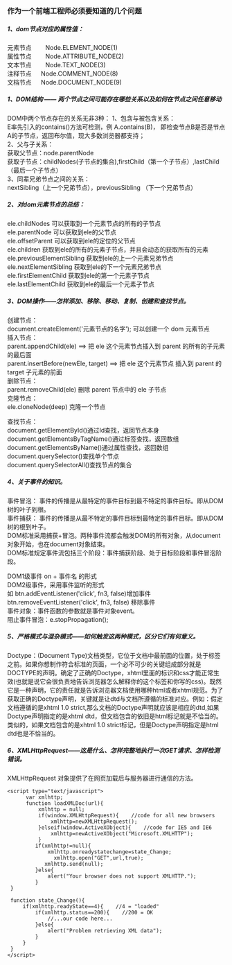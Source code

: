### 作为一个前端工程师必须要知道的几个问题

##### 1、dom节点对应的属性值：
元素节点            　　Node.ELEMENT_NODE(1)<br/>
属性节点            　　Node.ATTRIBUTE_NODE(2)<br/>
文本节点            　　Node.TEXT_NODE(3)<br/>
注释节点            　   Node.COMMENT_NODE(8)<br/>
文档节点            　   Node.DOCUMENT_NODE(9)<br/>

##### 1、DOM结构 —— 两个节点之间可能存在哪些关系以及如何在节点之间任意移动
DOM中两个节点存在的关系无非3种：
1、包含与被包含关系：<br/>
E率先引入的contains()方法可检测，例 A.contains(B)， 即检查节点B是否是节点A的子节点，返回布尔值，现大多数浏览器都支持；<br/>
2、父与子关系：<br/>
获取父节点：node.parentNode<br/>
获取子节点：childNodes(子节点的集合),firstChild（第一个子节点）,lastChild（最后一个子节点）<br/>
3、同辈兄弟节点之间的关系：<br/>
nextSibling（上一个兄弟节点），previousSibling （下一个兄弟节点）

##### 2、对dom元素节点的总结：
ele.childNodes 可以获取到一个元素节点的所有的子节点<br/>
ele.parentNode   可以获取到ele的父节点<br/>
ele.offsetParent 可以获取到ele的定位的父节点<br/>
ele.children  获取到ele的所有的元素子节点，并且会动态的获取所有的元素<br/>
ele.previousElementSibling   获取到ele的上一个元素兄弟节点<br/>
ele.nextElementSibling  获取到ele的下一个元素兄弟节点<br/>
ele.firstElementChild  获取到ele的第一个元素子节点<br/>
ele.lastElementChild   获取到ele的最后一个元素子节点<br/>

##### 3、DOM操作——怎样添加、移除、移动、复制、创建和查找节点。
创建节点：<br/>
document.createElement('元素节点的名字'); 可以创建一个 dom 元素节点<br/>
插入节点：<br/>
parent.appendChild(ele)  ==> 把 ele 这个元素节点插入到 parent 的所有的子元素的最后面<br/>
parent.insertBefore(newEle, target) ==> 把 ele 这个元素节点 插入到 parent 的 target 子元素的前面<br/>
删除节点：<br/>
parent.removeChild(ele)  删除 parent 节点中的 ele 子节点<br/>
克隆节点：<br/>
ele.cloneNode(deep)  克隆一个节点<br/>



查找节点：<br/>
document.getElementById()通过Id查找，返回节点本身<br/>
document.getElementsByTagName()通过标签查找，返回数组<br/>
document.getElementsByName()通过属性查找，返回数组<br/>
document.querySelector()查找单个节点<br/>
document.querySelectorAll()查找节点的集合<br/>

##### 4、关于事件的知识。
事件冒泡： 事件的传播是从最特定的事件目标到最不特定的事件目标。即从DOM树的叶子到根。<br/>
事件捕获： 事件的传播是从最不特定的事件目标到最特定的事件目标。即从DOM树的根到叶子。<br/>
DOM标准采用捕获+冒泡。两种事件流都会触发DOM的所有对象，从document对象开始，也在document对象结束。<br/>
DOM标准规定事件流包括三个阶段：事件捕获阶段、处于目标阶段和事件冒泡阶段。<br/>

DOM1级事件 on + 事件名 的形式<br/>
DOM2级事件，采用事件监听的形式<br/>
如 btn.addEventListener('click', fn3, false)增加事件<br/>
     btn.removeEventListener('click', fn3, false) 移除事件<br/>
事件对象：事件函数的参数就是事件对象event。<br/>
阻止事件冒泡：e.stopPropagation();<br/>

##### 5、严格模式与混杂模式——如何触发这两种模式，区分它们有何意义。
Doctype：(Document Type)文档类型，它位于文档中最前面的位置，处于标签之前。如果你想制作符合标准的页面，一个必不可少的关键组成部分就是DOCTYPE的声明。确定了正确的Doctype，xhtml里面的标识和css才能正常生效(也就是说它会很负责地告诉浏览器怎么解释你的这个标签和你写的css)。既然它是一种声明，它的责任就是告诉浏览器文档使用哪种html或者xhtml规范。为了获取正确的Doctype声明，关键就是让dtd与文档所遵循的标准对应。例如：假定文档遵循的是xhtml 1.0 strict,那么文档的Doctype声明就应该是相应的dtd,如果Doctype声明指定的是xhtml dtd，但文档包含的依旧是html标记就是不恰当的。类似的，如果文档包含的是xhtml 1.0 strict标记，但是Doctype声明指定是html dtd也是不恰当的。


##### 6、XMLHttpRequest——这是什么、怎样完整地执行一次GET请求、怎样检测错误。
XMLHttpRequest 对象提供了在网页加载后与服务器进行通信的方法。

```
<script type="text/javascript">
      var xmlhttp;
      function loadXMLDoc(url){
          xmlhttp = null;
          if(window.XMLHttpRequest){    //code for all new browsers
              xmlhttp=newXMLHttpRequest();
          }elseif(window.ActiveXObject){    //code for IE5 and IE6
              xmlhttp=newActiveXObject("Microsoft.XMLHTTP");
          }
         if(xmlhttp!=null){
             xmlhttp.onreadystatechange=state_Change;
               xmlhttp.open("GET",url,true);
            xmlhttp.send(null);
         }else{
             alert("Your browser does not support XMLHTTP.");
         }
 }
 
 function state_Change(){
     if(xmlhttp.readyState==4){    //4 = "loaded"
         if(xmlhttp.status==200){    //200 = OK
             //...our code here...
         }else{
             alert("Problem retrieving XML data");
         }
     }
 }
</script>
```




